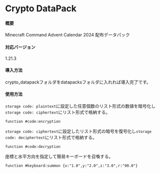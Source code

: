 # Crypto DataPack
#### 概要
Minecraft Command Advent Calendar 2024 配布データパック

#### 対応バージョン
1.21.3

#### 導入方法
crypto_datapackフォルダをdatapacksフォルダに入れれば導入完了です。

#### 使用方法
```storage code: plaintext```に設定した任意個数のリスト形式の数値を暗号化し```storage code: ciphertext```にリスト形式で格納する。
```
function #code:encryption
```

```storage code: ciphertext```に設定したリスト形式の暗号を復号化し```storage code: deciphertext```にリスト形式で格納する。
```
function #code:decryption
```

座標と水平方向を指定して簡易キーボードを召喚する。
```
function #keyboard:summon {x:"1.0",y:"2.0",z:"3.0",r:"90.0"}
```
